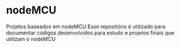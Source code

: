 # nodeMCU
Projetos baseados em nodeMCU
Esse repositório é utilizado para documentar códigos desenvolvidos para estudo e projetos finais
que utilizam o nodeMCU
